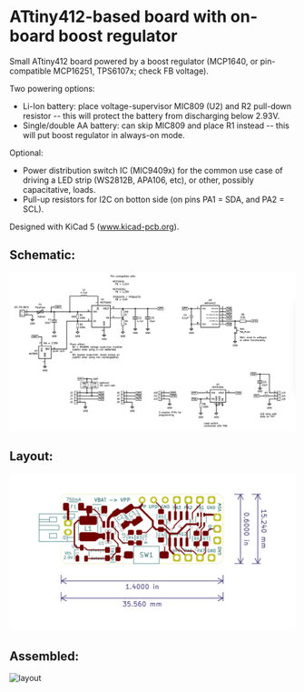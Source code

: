 # ATtiny412-based board with on-board boost regulator

Small ATtiny412 board powered by a boost regulator (MCP1640, or pin-compatible MCP16251, TPS6107x; check FB voltage).

Two powering options:
* Li-Ion battery: place voltage-supervisor MIC809 (U2) and R2 pull-down resistor -- this will protect the battery from discharging below 2.93V.
* Single/double AA battery: can skip MIC809 and place R1 instead -- this will put boost regulator in always-on mode.

Optional:
* Power distribution switch IC (MIC9409x) for the common use case of driving a LED strip (WS2812B, APA106, etc), or other, possibly capacitative, loads.
* Pull-up resistors for I2C on botton side (on pins PA1 = SDA, and PA2 = SCL).

Designed with KiCad 5 (www.kicad-pcb.org).

## Schematic:
![schematic](img/schematic.png)

## Layout:
![layout](img/pcb_layout.png)

## Assembled:
![layout](img/pcb_assembled.png)
